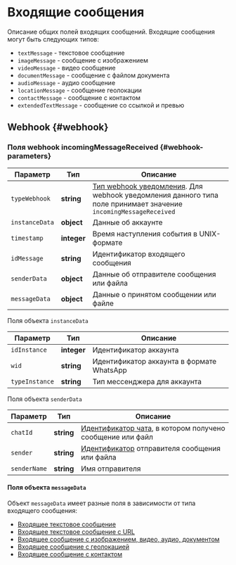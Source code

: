 # Входящие сообщения

Описание общих полей входящих сообщений. Входящие сообщения могут быть следующих типов:

- `textMessage` - текстовое сообщение
- `imageMessage` - сообщение с изображением
- `videoMessage` - видео сообщение
- `documentMessage` - сообщение с файлом документа
- `audioMessage` - аудио сообщение
- `locationMessage` - сообщение геолокации
- `contactMessage` - сообщение с контактом
- `extendedTextMessage` - сообщение со ссылкой и превью

## Webhook {#webhook}

### Поля webhook incomingMessageReceived {#webhook-parameters}

Параметр | Тип | Описание
----- | ----- | -----
`typeWebhook` | **string** | [Тип webhook уведомления](/api/receiving/webhook/type-webhook). Для webhook уведомления данного типа поле принимает значение `incomingMessageReceived`
`instanceData` | **object** | Данные об аккаунте
`timestamp` | **integer** | Время наступления события в UNIX-формате
`idMessage` | **string** | Идентификатор входящего сообщения
`senderData` | **object** | Данные об отправителе сообщения или файла
`messageData` | **object** | Данные о принятом сообщении или файле

Поля объекта `instanceData`

Параметр | Тип | Описание
----- | ----- | -----
`idInstance` | **integer** | Идентификатор аккаунта
`wid` | **string** | Идентификатор аккаунта в формате WhatsApp
`typeInstance` | **string** | Тип мессенджера для аккаунта

Поля объекта `senderData`

Параметр | Тип | Описание
----- | ----- | -----
`chatId` | **string** | [Идентификатор чата](/api/chat-id), в котором получено сообщение или файл
`sender` | **string** | [Идентификатор](/api/chat-id#corr) отправителя сообщения или файла
`senderName` | **string** | Имя отправителя

#### Поля объекта `messageData`

Объект `messageData` имеет разные поля в зависимости от типа входящего сообщения:

- [Входящее текстовое сообщение](/api/receiving/webhook/incoming-message/TextMessage)
- [Входящее текстовое сообщение с URL](/api/receiving/webhook/incoming-message/ExtendedTextMessage)
- [Входящее сообщение с изображением, видео, аудио, документом](/api/receiving/webhook/incoming-message/ImageMessage)
- [Входящее сообщение с геолокацией](/api/receiving/webhook/incoming-message/LocationMessage)
- [Входящее сообщение с контактом](/api/receiving/webhook/incoming-message/ContactMessage)


